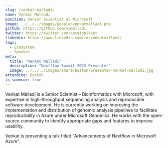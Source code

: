 ```yaml
---
slug: /venkat-malladi/
name: Venkat Malladi
position: Senior Scientist at Microsoft
image: ../../../images/people/venkatmalladi.png
github: https://github.com/vsmalladi
twitter: https://twitter.com/katatonikkat
linkedin: https://www.linkedin.com/in/venkatmalladi/
tags:
  - Ecosystem
  - Speaker
meta:
  title: "Venkat Malladi"
  description: "Nextflow Summit 2023 Presenter"
  image: ../../../images/share/boston/presenter-venkat-malladi.jpg
attending: Boston
is_sponsor: true
---
```

Venkat Malladi is a Senior Scientist – Bioinformatics with Microsoft, with expertise in high-throughput sequencing analysis and reproducible software development. He is currently working on improving the implementation and distribution of genomic analysis pipelines to facilitate reproducibility in Azure under Microsoft Genomics. He works with the open-source community to identify appropriate gaps and features to improve usability.

Venkat is presenting a talk titled "Advancements of Nextflow in  Microsoft Azure".